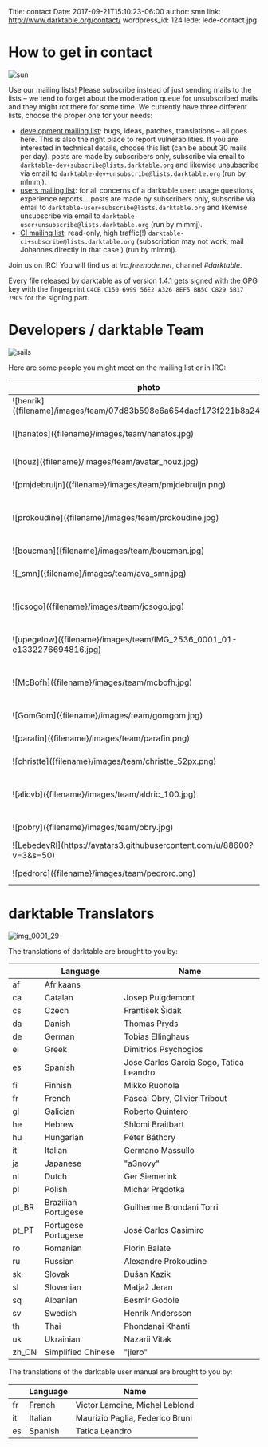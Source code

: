 Title: contact
Date: 2017-09-21T15:10:23-06:00
author: smn
link: http://www.darktable.org/contact/
wordpress_id: 124
lede: lede-contact.jpg


# How to get in contact
![sun]({attach}sun.jpg)

Use our mailing lists! Please subscribe instead of just sending mails to the lists&nbsp;– we tend to forget about the moderation queue for unsubscribed mails and they might rot there for some time. We currently have three different lists, choose the proper one for your needs:

  * [development mailing list](https://www.mail-archive.com/darktable-dev@lists.darktable.org/): bugs, ideas, patches, translations&nbsp;– all goes here. This is also the right place to report vulnerabilities. If you are interested in technical details, choose this list (can be about 30 mails per day). posts are made by subscribers only, subscribe via email to `darktable-dev+subscribe@lists.darktable.org` and likewise unsubscribe via email to `darktable-dev+unsubscribe@lists.darktable.org` (run by mlmmj).
  * [users mailing list](https://www.mail-archive.com/darktable-user@lists.darktable.org/): for all concerns of a darktable user: usage questions, experience reports... posts are made by subscribers only, subscribe via email to `darktable-user+subscribe@lists.darktable.org` and likewise unsubscribe via email to `darktable-user+unsubscribe@lists.darktable.org` (run by mlmmj).
  * [CI mailing list](https://www.mail-archive.com/darktable-ci@lists.darktable.org/): read-only, high traffic(!) `darktable-ci+subscribe@lists.darktable.org` (subscription may not work, mail Johannes directly in that case.) (run by mlmmj).

Join us on IRC! You will find us at _irc.freenode.net_, channel _#darktable_.

Every file released by darktable as of version 1.4.1 gets signed with the GPG key with the fingerprint `C4CB C150 6999 56E2 A326 8EF5 BB5C C829 5B17 79C9` for the signing part.


# Developers / darktable Team
![sails]({attach}sails.jpg)

Here are some people you might meet on the mailing list or in IRC:
<table class='smalltext altrows' markdown=1>
<thead>
<tr class="odd" >
<th >photo
</th>
<th >irc nick
</th>
<th >real name
</th>
<th >project role
</th>
<th >homepage
</th>
<th >gallery
</th>
</tr>
</thead>
<tbody >
<tr class="even" >
<td >![henrik]({filename}/images/team/07d83b598e6a654dacf173f221b8a241.png)
</td>
<td >dinamic
</td>
<td >Henrik Andersson
</td>
<td >developer / translator
</td>
<td >[homepage](https://www.openhub.net/accounts/hean01/)
</td>
<td >[gallery](https://www.flickr.com/photos/dinamic/)
</td>
</tr>
<tr class="odd" >
<td >![hanatos]({filename}/images/team/hanatos.jpg)
</td>
<td >hanatos
</td>
<td >Johannes Hanika
</td>
<td >project founder / developer
</td>
<td >[homepage](https://jo.dreggn.org/home/)
</td>
<td >
</td>
</tr>
<tr class="even" >
<td >![houz]({filename}/images/team/avatar_houz.jpg)
</td>
<td >houz
</td>
<td >Tobias Ellinghaus
</td>
<td >developer / translator
</td>
<td >[homepage](https://houz.org/)
</td>
<td >
</td>
</tr>
<tr class="odd" >
<td >![pmjdebruijn]({filename}/images/team/pmjdebruijn.png)
</td>
<td >pmjdebruijn
</td>
<td >Pascal de Bruijn
</td>
<td >color management
</td>
<td >[homepage](https://encrypted.pcode.nl/blog/)
</td>
<td >[gallery](https://encrypted.pcode.nl/photos/)
</td>
</tr>
<tr class="even" >
<td >![prokoudine]({filename}/images/team/prokoudine.jpg)
</td>
<td >prokoudine
</td>
<td >Alexandre Prokoudine
</td>
<td >translation expert / day one battle tester
</td>
<td >[homepage](http://prokoudine.info/)
</td>
<td >[gallery](http://prokoudine.info/gallery/)
</td>
</tr>
<tr class="odd" >
<td >![boucman]({filename}/images/team/boucman.jpg)
</td>
<td >Boucman
</td>
<td >Jérémy Rosen
</td>
<td >miscellaneous
</td>
<td >
</td>
<td >[gallery](https://picasaweb.google.com/103880712495616324041)
</td>
</tr>
<tr class="even" >
<td >![_smn]({filename}/images/team/ava_smn.jpg)
</td>
<td >_smn
</td>
<td >Simon Spannagel
</td>
<td >webmaster / miscellaneous
</td>
<td >
</td>
<td >[gallery](http://www.fourdimensions.eu)
</td>
</tr>
<tr class="odd" >
<td >![jcsogo]({filename}/images/team/jcsogo.jpg)
</td>
<td >jcsogo
</td>
<td >José Carlos García Sogo
</td>
<td >miscellaneous
</td>
<td >
</td>
<td >[gallery](https://www.flickr.com/photos/jsogo)
</td>
</tr>
<tr class="even" >
<td >![upegelow]({filename}/images/team/IMG_2536_0001_01-e1332276694816.jpg)
</td>
<td >pegelow
</td>
<td >Ulrich Pegelow
</td>
<td >OpenCL expert / blog author
</td>
<td >
</td>
<td >[gallery](http://www.tongareva.de/)
</td>
</tr>
<tr class="odd" >
<td >![McBofh]({filename}/images/team/mcbofh.jpg)
</td>
<td >McBofh
</td>
<td >James C. McPherson
</td>
<td >Solaris package maintainer / miscellaneous
</td>
<td >[homepage](https://www.jmcpdotcom.com/blog)
</td>
<td >
</td>
</tr>
<tr class="even" >
<td >![GomGom]({filename}/images/team/gomgom.jpg)
</td>
<td >GomGom
</td>
<td >Edouard Gomez
</td>
<td >
</td>
<td >
</td>
<td >
</td>
</tr>
<tr class="odd" >
<td >![parafin]({filename}/images/team/parafin.png)
</td>
<td >parafin
</td>
<td >Igor Kuzmin
</td>
<td >OS X package maintainer
</td>
<td >[homepage](http://paraf.in/)
</td>
<td >[gallery](http://wiki.paraf.in/~parafin/photos)
</td>
</tr>
<tr class="even" >
<td >![christte]({filename}/images/team/christte_52px.png)
</td>
<td >christte
</td>
<td >Christian Tellefsen
</td>
<td >miscellaneous
</td>
<td >[homepage](https://www.tellefsen.net/)
</td>
<td >
</td>
</tr>
<tr class="odd" >
<td >![alicvb]({filename}/images/team/aldric_100.jpg)
</td>
<td >alicvb
</td>
<td >Aldric Renaudin
</td>
<td >developer (masks, multi-instances)
</td>
<td >
</td>
<td >
</td>
</tr>
<tr class="even" >
<td >![pobry]({filename}/images/team/obry.jpg)
</td>
<td >pobry
</td>
<td >Pascal Obry
</td>
<td >miscellaneous
</td>
<td >[homepage](http://www.obry.net/)
</td>
<td >[gallery](http://photos.obry.net)
</td>
</tr>
<tr class="odd" >
<td >![LebedevRI](https://avatars3.githubusercontent.com/u/88600?v=3&s=50)
</td>
<td >LebedevRI
</td>
<td >Roman Lebedev
</td>
<td >developer
</td>
<td >
</td>
<td >
</td>
</tr>
<tr class="even" >
<td >![pedrorc]({filename}/images/team/pedrorc.png)
</td>
<td >pedrocr
</td>
<td >Pedro Côrte-Real
</td>
<td >developer
</td>
<td >[homepage](http://pedrocr.pt/)
</td>
<td >[gallery](https://www.flickr.com/photos/pedrocr/)
</td>
</tr>
</tbody>
</table>


# darktable Translators
![img_0001_29]({attach}img_0001_29.jpg)


The translations of darktable are brought to you by:
<table class='smalltext altrows' markdown=1>
<thead>
<tr class="odd" >
<th >
</th>
<th >Language
</th>
<th >Name
</th>
</tr>
</thead>
<tbody >
<tr class="even" >
<td >af
</td>
<td >Afrikaans
</td>
<td >
</td>
</tr>
<tr class="odd" >
<td >ca
</td>
<td >Catalan
</td>
<td >Josep Puigdemont
</td>
</tr>
<tr class="even" >
<td >cs
</td>
<td >Czech
</td>
<td >František Šidák
</td>
</tr>
<tr class="odd" >
<td >da
</td>
<td >Danish
</td>
<td >Thomas Pryds
</td>
</tr>
<tr class="even" >
<td >de
</td>
<td >German
</td>
<td >Tobias Ellinghaus
</td>
</tr>
<tr class="odd" >
<td >el
</td>
<td >Greek
</td>
<td >Dimitrios Psychogios
</td>
</tr>
<tr class="even" >
<td >es
</td>
<td >Spanish
</td>
<td >Jose Carlos Garcia Sogo, Tatica Leandro
</td>
</tr>
<tr class="odd" >
<td >fi
</td>
<td >Finnish
</td>
<td >Mikko Ruohola
</td>
</tr>
<tr class="even" >
<td >fr
</td>
<td >French
</td>
<td >Pascal Obry, Olivier Tribout
</td>
</tr>
<tr class="odd" >
<td >gl
</td>
<td >Galician
</td>
<td >Roberto Quintero
</td>
</tr>
<tr class="odd" >
<td >he
</td>
<td >Hebrew
</td>
<td >Shlomi Braitbart
</td>
</tr>
<tr class="even" >
<td >hu
</td>
<td >Hungarian
</td>
<td >Péter Báthory
</td>
</tr>
<tr class="odd" >
<td >it
</td>
<td >Italian
</td>
<td >Germano Massullo
</td>
</tr>
<tr class="even" >
<td >ja
</td>
<td >Japanese
</td>
<td >"a3novy"
</td>
</tr>
<tr class="odd" >
<td >nl
</td>
<td >Dutch
</td>
<td >Ger Siemerink
</td>
</tr>
<tr class="even" >
<td >pl
</td>
<td >Polish
</td>
<td >Michał Prędotka
</td>
</tr>
<tr class="odd" >
<td >pt_BR
</td>
<td >Brazilian Portugese
</td>
<td >Guilherme Brondani Torri
</td>
</tr>
<tr class="even" >
<td >pt_PT
</td>
<td >Portugese Portugese
</td>
<td >José Carlos Casimiro
</td>
</tr>
<tr class="odd" >
<td >ro
</td>
<td >Romanian
</td>
<td >Florin Balate
</td>
</tr>
<tr class="even" >
<td >ru
</td>
<td >Russian
</td>
<td >Alexandre Prokoudine
</td>
</tr>
<tr class="odd" >
<td >sk
</td>
<td >Slovak
</td>
<td >Dušan Kazik
</td>
</tr>
<tr class="even" >
<td >sl
</td>
<td >Slovenian
</td>
<td >Matjaž Jeran
</td>
</tr>
<tr class="odd" >
<td >sq
</td>
<td >Albanian
</td>
<td >Besmir Godole
</td>
</tr>
<tr class="even" >
<td >sv
</td>
<td >Swedish
</td>
<td >Henrik Andersson
</td>
</tr>
<tr class="odd" >
<td >th
</td>
<td >Thai
</td>
<td >Phondanai Khanti
</td>
</tr>
<tr class="even" >
<td >uk
</td>
<td >Ukrainian
</td>
<td >Nazarii Vitak
</td>
</tr>
<tr class="odd" >
<td >zh_CN
</td>
<td >Simplified Chinese
</td>
<td >"jiero"
</td>
</tr>
</tbody>
</table>

The translations of the darktable user manual are brought to you by:

<table class='smalltext altrows' markdown=1>
<thead>
<tr class="odd" >
<th >
</th>
<th >Language
</th>
<th >Name
</th>
</tr>
</thead>
<tbody >
<tr class="even" >
<td >fr
</td>
<td >French
</td>
<td >Victor Lamoine, Michel Leblond
</td>
</tr>
<tr class="odd" >
<td >it
</td>
<td >Italian
</td>
<td >Maurizio Paglia, Federico Bruni
</td>
</tr>
<tr class="even" >
<td >es
</td>
<td >Spanish
</td>
<td >Tatica Leandro
</td>
</tr>
</tbody>
</table>
